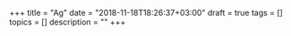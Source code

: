 +++
title = "Ag"
date = "2018-11-18T18:26:37+03:00"
draft = true
tags = []
topics = []
description = ""
+++
